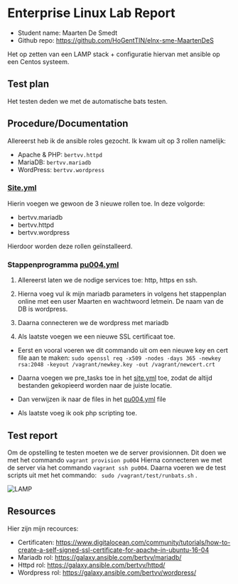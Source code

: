 # Enterprise Linux Lab Report

- Student name: Maarten De Smedt
- Github repo: <https://github.com/HoGentTIN/elnx-sme-MaartenDeS>

Het op zetten van een LAMP stack + configuratie hiervan met ansible op een Centos systeem.

## Test plan

Het testen deden we met de automatische bats testen.

## Procedure/Documentation

Allereerst heb ik de ansible roles gezocht. Ik kwam uit op 3 rollen namelijk:
- Apache & PHP: `bertvv.httpd`
- MariaDB: `bertvv.mariadb`
- WordPress: `bertvv.wordpress`

### [Site.yml](https://github.com/MaartenDeS/elnx-sme/tree/soluation/ansible/site.yml)
Hierin voegen we gewoon de 3 nieuwe rollen toe. In deze volgorde:

- bertvv.mariadb
- bertvv.httpd
- bertvv.wordpress

Hierdoor worden deze rollen geïnstalleerd.

### Stappenprogramma [pu004.yml](https://github.com/MaartenDeS/elnx-sme/tree/soluation/ansible/pu004.yml)

1. Allereerst laten we de nodige services toe: http, https en ssh.


2. Hierna voeg vul ik mijn mariadb parameters in volgens het stappenplan online met een user Maarten en wachtwoord letmein. De naam van de DB is wordpress.


3. Daarna connecteren we de wordpress met mariadb

4. Als laatste voegen we een nieuwe SSL certificaat toe.
  - Eerst en vooral voeren we dit commando uit om een nieuwe key en cert file aan te maken:
    ``sudo openssl req -x509 -nodes -days 365 -newkey rsa:2048 -keyout /vagrant/newkey.key -out /vagrant/newcert.crt ``
  - Daarna voegen we pre_tasks toe in het [site.yml](https://github.com/MaartenDeS/elnx-sme/tree/soluation/ansible/site.yml) toe, zodat de altijd bestanden gekopieerd worden naar de juiste locatie.

- Dan verwijzen ik naar de files in het [pu004.yml](https://github.com/MaartenDeS/elnx-sme/tree/soluation/ansible/pu004.yml) file

- Als laatste voeg ik ook php scripting toe.


## Test report

Om de opstelling te testen moeten we de server provisionnen. Dit doen we met het commando ``vagrant provision pu004`` Hierna connecteren we met de server via het commando ``vagrant ssh pu004``. Daarna voeren we de test scripts uit met het commando: `` sudo /vagrant/test/runbats.sh`` .


![LAMP](Screenshots/pu004.png)

## Resources

Hier zijn mijn recources:

- Certificaten: <https://www.digitalocean.com/community/tutorials/how-to-create-a-self-signed-ssl-certificate-for-apache-in-ubuntu-16-04>
- Mariadb rol: <https://galaxy.ansible.com/bertvv/mariadb/>
- Httpd rol: <https://galaxy.ansible.com/bertvv/httpd/>
- Wordpress rol: <https://galaxy.ansible.com/bertvv/wordpress/>
